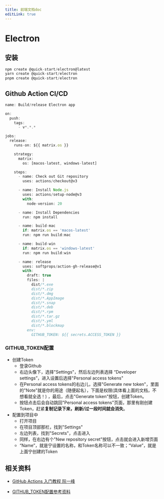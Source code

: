 ```yaml
---
title: 前端文档doc
editLink: true
---
```


# Electron

## 安装

~~~js
npm create @quick-start/electron@latest
yarn create @quick-start/electron
pnpm create @quick-start/electron
~~~

## Github Action CI/CD

```js
name: Build/release Electron app

on:
  push:
    tags:
      - v*.*.*

jobs:
  release:
    runs-on: ${{ matrix.os }}

    strategy:
      matrix:
        os: [macos-latest, windows-latest]

    steps:
      - name: Check out Git repository
        uses: actions/checkout@v3

      - name: Install Node.js
        uses: actions/setup-node@v3
        with:
          node-version: 20

      - name: Install Dependencies
        run: npm install

      - name: build-mac
        if: matrix.os == 'macos-latest'
        run: npm run build:mac

      - name: build-win
        if: matrix.os == 'windows-latest'
        run: npm run build:win

      - name: release
        uses: softprops/action-gh-release@v1
        with:
          draft: true
          files: |
            dist/*.exe
            dist/*.zip
            dist/*.dmg
            dist/*.AppImage
            dist/*.snap
            dist/*.deb
            dist/*.rpm
            dist/*.tar.gz
            dist/*.yml
            dist/*.blockmap
          env:
            GITHUB_TOKEN: ${{ secrets.ACCESS_TOKEN }}
```
### GITHUB_TOKEN配置
- 创建Token
  - 登录Github
  - 右边头像下，选择"Settings"，然后左边列表选择 “Developer settings”，进入设置后选择"Personal access tokens"
  - 在Personal access tokens的右边儿，选择"Generate new token"，里面的"Note"就是你的用途（随便起名），下面是权限(具体看上面的文档，不想看就全选！) ，最后，点击"Generate token"按钮，创建Token。
  - 按钮点击后会自动跳回"Personal access tokens"页面，那里有刚创建Token，赶紧**复制记录下来，刷新/过一段时间就会消失**。
- 配置到项目中
  - 打开项目
  - 在项目顶部那栏，找到"Settings"
  - 左边列表，找到"Secrets"，点击进入
  - 同样，在右边有个"New repository secret"按钮，点击就会进入新增页面
  - “Name”，就是宁设置的名称，和Token名称可以不一致；“Value”，就是上面宁创建的Token
## 相关资料
- [GitHub Actions 入门教程 阮一峰](https://www.ruanyifeng.com/blog/2019/09/getting-started-with-github-actions.html)

- [GITHUB_TOKEN配置参考资料](https://blog.csdn.net/ht370671963/article/details/111995883)


